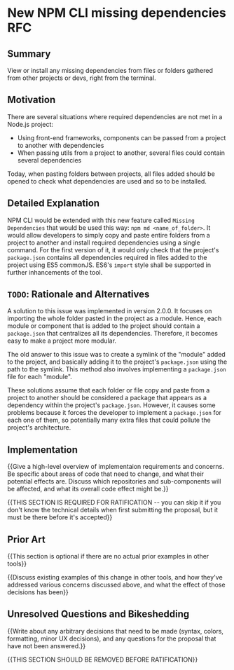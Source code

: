 # New NPM CLI missing dependencies RFC

## Summary

View or install any missing dependencies from files or folders gathered from other projects or devs, right from the terminal.

## Motivation

There are several situations where required dependencies are not met in a Node.js project:
  - Using front-end frameworks, components can be passed from a project to another with dependencies
  - When passing utils from a project to another, several files could contain several dependencies

Today, when pasting folders between projects, all files added should be opened to check what dependencies are used and so to be installed.

## Detailed Explanation

NPM CLI would be extended with this new feature called `Missing Dependencies` that would be used this way: `npm md <name_of_folder>`. It would allow developers to simply copy and paste entire folders from a project to another and install required dependencies using a single command. For the first version of it, it would only check that the project's `package.json` contains all dependencies required in files added to the project using ES5 commonJS. ES6's `import` style shall be supported in further inhancements of the tool.

## `TODO`: Rationale and Alternatives

A solution to this issue was implemented in version 2.0.0. It focuses on importing the whole folder pasted in the project as a module. Hence, each module or component that is added to the project should contain a `package.json` that centralizes all its dependencies. Therefore, it becomes easy to make a project more modular.

The old answer to this issue was to create a symlink of the "module" added to the project, and basically adding it to the project's `package.json` using the path to the symlink. This method also involves implementing a `package.json` file for each "module".

These solutions assume that each folder or file copy and paste from a project to another should be considered a package that appears as a dependency within the project's `package.json`. However, it causes some problems because it forces the developer to implement a `package.json` for each one of them, so potentially many extra files that could pollute the project's architecture.

## Implementation

{{Give a high-level overview of implementaion requirements and concerns. Be specific about areas of code that need to change, and what their potential effects are. Discuss which repositories and sub-components will be affected, and what its overall code effect might be.}}

{{THIS SECTION IS REQUIRED FOR RATIFICATION -- you can skip it if you don't know the technical details when first submitting the proposal, but it must be there before it's accepted}}

## Prior Art

{{This section is optional if there are no actual prior examples in other tools}}

{{Discuss existing examples of this change in other tools, and how they've addressed various concerns discussed above, and what the effect of those decisions has been}}

## Unresolved Questions and Bikeshedding

{{Write about any arbitrary decisions that need to be made (syntax, colors, formatting, minor UX decisions), and any questions for the proposal that have not been answered.}}

{{THIS SECTION SHOULD BE REMOVED BEFORE RATIFICATION}}
